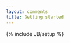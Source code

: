```yaml
---
layout: comments
title: Getting started
---
```

{% include JB/setup %}

<div id="toc"></div>

<script type="text/javascript">

    $(document).ready(function() {
    
        $('#toc').toc({
            title: '<h2>Contents</h2><hr/>',
            listType: 'ul',
            headers: 'h1, h2, h3'
        });
    });
    
</script>